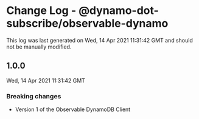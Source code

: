 # Change Log - @dynamo-dot-subscribe/observable-dynamo

This log was last generated on Wed, 14 Apr 2021 11:31:42 GMT and should not be manually modified.

## 1.0.0
Wed, 14 Apr 2021 11:31:42 GMT

### Breaking changes

- Version 1 of the Observable DynamoDB Client

